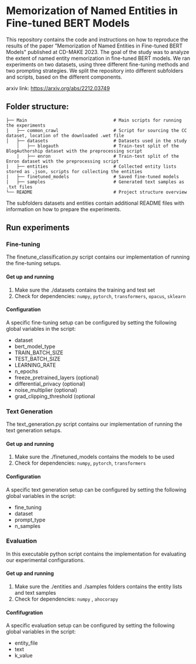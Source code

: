 # Memorization of Named Entities in Fine-tuned BERT Models

This repository contains the code and instructions on how to reproduce the results of the paper ”Memorization of Named Entities in Fine-tuned BERT Models" published at CD-MAKE 2023. 
The goal of the study was to analyze the extent of named entity memorization in fine-tuned BERT
models. We ran experiments on two datasets, using three different fine-tuning methods and two
prompting strategies. We split the repository into different subfolders and scripts, based on the
different components.

arxiv link: https://arxiv.org/abs/2212.03749

## Folder structure:
    ├── Main                                 # Main scripts for running the experiments 
    |   ├── common_crawl                     # Script for sourcing the CC dataset, location of the downloaded .wet file
    │   ├── datasets                         # Datasets used in the study 
        │   ├── blogauth                     # Train-test split of the BlogAuthorship dataset with the preprocessing script
        |   ├── enron                        # Train-test split of the Enron dataset with the preprocessing script
    |   ├── entities                         # Collected entity lists stored as .json, scripts for collecting the entities
    |   ├── finetuned_models                 # Saved fine-tuned models
    |   ├── samples                          # Generated text samples as .txt files
    └── README                               # Project structure overview
    
The subfolders datasets and entities contain additional README files with information on how to prepare the experiments.

## Run experiments

### Fine-tuning

The finetune_classification.py script contains our implementation of running the fine-tuning setups.

#### Get up and running

1. Make sure the ./datasets contains the training and test set
2. Check for dependencies: `numpy`, `pytorch`, `transformers`, `opacus`, `sklearn`

#### Configuration

A specific fine-tuning setup can be configured by setting the following
global variables in the script:
* dataset
* bert_model_type
* TRAIN_BATCH_SIZE
* TEST_BATCH_SIZE
* LEARNING_RATE
* n_epochs
* freeze_pretrained_layers (optional)
* differential_privacy (optional)
* noise_multiplier (optional)
* grad_clipping_threshold (optional

### Text Generation

The text_generation.py script contains our implementation of running the text generation setups.

#### Get up and running

1. Make sure the ./finetuned_models contains the models to be used
2. Check for dependencies: `numpy`, `pytorch`, `transformers`

#### Configuration

A specific text generation setup can be configured by setting the following
global variables in the script:
* fine_tuning
* dataset
* prompt_type
* n_samples

### Evaluation

In this executable python script contains the implementation for evaluating our experimental
configurations.

#### Get up and running

1. Make sure the ./entities and ./samples folders contains the entity lists and text
samples
2. Check for dependencies: `numpy` , `ahocorapy`

#### Confifugration

A specific evaluation setup can be configured by setting the following
global variables in the script:
* entity_file
* text
* k_value
